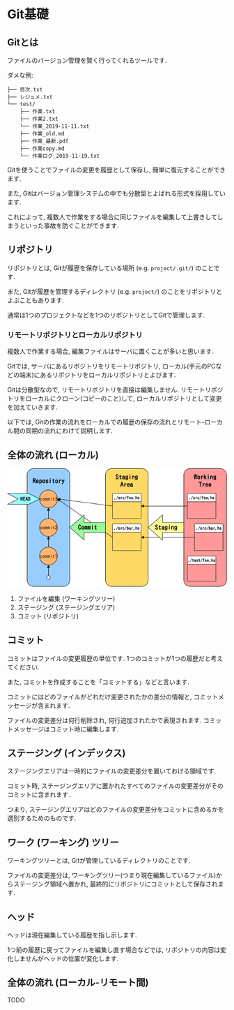 # Git基礎


## Gitとは

ファイルのバージョン管理を賢く行ってくれるツールです.

ダメな例:

```
├── 目次.txt
├── レジュメ.txt
└── test/
    ├── 作業.txt
    ├── 作業2.txt
    └── 作業_2019-11-11.txt
    ├── 作業_old.md
    ├── 作業_最新.pdf
    ├── 作業copy.md
    └── 作業ログ_2019-11-19.txt
```

Gitを使うことでファイルの変更を履歴として保存し, 簡単に復元することができます.

また, Gitはバージョン管理システムの中でも分散型とよばれる形式を採用しています.

これによって, 複数人で作業をする場合に同じファイルを編集して上書きしてしまうといった事故を防ぐことができます.


## リポジトリ

リポジトリとは, Gitが履歴を保存している場所 (e.g. `project/.git/`) のことです.

また, Gitが履歴を管理するディレクトリ (e.g. `project/`) のことをリポジトリとよぶこともあります.

通常は1つのプロジェクトなどを1つのリポジトリとしてGitで管理します.

### リモートリポジトリとローカルリポジトリ

複数人で作業する場合, 編集ファイルはサーバに置くことが多いと思います.

Gitでは, サーバにあるリポジトリをリモートリポジトリ, ローカル(手元のPCなどの端末)にあるリポジトリをローカルリポジトリとよびます.

Gitは分散型なので, リモートリポジトリを直接は編集しません.
リモートリポジトリをローカルにクローン(コピーのこと)して, ローカルリポジトリとして変更を加えていきます.

以下では, Gitの作業の流れをローカルでの履歴の保存の流れとリモート-ローカル間の同期の流れにわけて説明します.


## 全体の流れ (ローカル)

![全体の流れ (ローカル)](./resources/git-over-view-local.png)

1. ファイルを編集 (ワーキングツリー)
2. ステージング (ステージングエリア)
3. コミット (リポジトリ)


## コミット

コミットはファイルの変更履歴の単位です.
1つのコミットが1つの履歴だと考えてください.

また, コミットを作成することを「コミットする」などと言います.

コミットにはどのファイルがどれだけ変更されたかの差分の情報と, コミットメッセージが含まれます.

ファイルの変更差分は何行削除され, 何行追加されたかで表現されます.
コミットメッセージはコミット時に編集します.

## ステージング (インデックス)

ステージングエリアは一時的にファイルの変更差分を置いておける領域です.

コミット時, ステージングエリアに置かれたすべてのファイルの変更差分がそのコミットに含まれます.

つまり, ステージングエリアはどのファイルの変更差分をコミットに含めるかを選別するためのものです.


## ワーク (ワーキング) ツリー

ワーキングツリーとは, Gitが管理しているディレクトリのことです.

ファイルの変更差分は, ワーキングツリー(つまり現在編集しているファイル)からステージング領域へ置かれ, 最終的にリポジトリにコミットとして保存されます.

## ヘッド

ヘッドは現在編集している履歴を指し示します.

1つ前の履歴に戻ってファイルを編集し直す場合などでは, リポジトリの内容は変化しませんがヘッドの位置が変化します.


## 全体の流れ (ローカル-リモート間)

TODO
